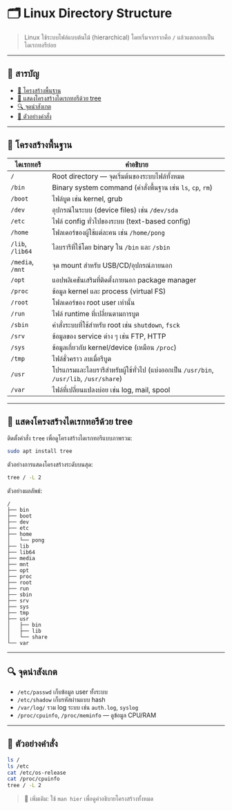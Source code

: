 # 🗂️ Linux Directory Structure

> Linux ใช้ระบบไฟล์แบบต้นไม้ (hierarchical) โดยเริ่มจากรากคือ `/` แล้วแตกออกเป็นไดเรกทอรีย่อย

---

## 🧭 สารบัญ
- [🌳 โครงสร้างพื้นฐาน](#-โครงสร้างพื้นฐาน)
- [🌲 แสดงโครงสร้างไดเรกทอรีด้วย tree](#-แสดงโครงสร้างไดเรกทอรีด้วย-tree)
- [🔍 จุดน่าสังเกต](#-จุดน่าสังเกต)
- [🧪 ตัวอย่างคำสั่ง](#-ตัวอย่างคำสั่ง)

---

## 🌳 โครงสร้างพื้นฐาน

| ไดเรกทอรี | คำอธิบาย |
|-----------|-----------|
| `/` | Root directory — จุดเริ่มต้นของระบบไฟล์ทั้งหมด |
| `/bin` | Binary system command (คำสั่งพื้นฐาน เช่น `ls`, `cp`, `rm`) |
| `/boot` | ไฟล์บูต เช่น kernel, grub |
| `/dev` | อุปกรณ์ในระบบ (device files) เช่น `/dev/sda` |
| `/etc` | ไฟล์ config ทั่วไปของระบบ (text-based config) |
| `/home` | โฟลเดอร์ของผู้ใช้แต่ละคน เช่น `/home/pong` |
| `/lib`, `/lib64` | ไลบรารีที่ใช้โดย binary ใน `/bin` และ `/sbin` |
| `/media`, `/mnt` | จุด mount สำหรับ USB/CD/อุปกรณ์ภายนอก |
| `/opt` | แอปพลิเคชันเสริมที่ติดตั้งภายนอก package manager |
| `/proc` | ข้อมูล kernel และ process (virtual FS) |
| `/root` | โฟลเดอร์ของ root user เท่านั้น |
| `/run` | ไฟล์ runtime ที่เปลี่ยนตามการบูต |
| `/sbin` | คำสั่งระบบที่ใช้สำหรับ root เช่น `shutdown`, `fsck` |
| `/srv` | ข้อมูลของ service ต่าง ๆ เช่น FTP, HTTP |
| `/sys` | ข้อมูลเกี่ยวกับ kernel/device (เหมือน `/proc`) |
| `/tmp` | ไฟล์ชั่วคราว ลบเมื่อรีบูต |
| `/usr` | โปรแกรมและไลบรารีสำหรับผู้ใช้ทั่วไป (แบ่งออกเป็น `/usr/bin`, `/usr/lib`, `/usr/share`) |
| `/var` | ไฟล์ที่เปลี่ยนแปลงบ่อย เช่น log, mail, spool |

---

## 🌲 แสดงโครงสร้างไดเรกทอรีด้วย tree

ติดตั้งคำสั่ง `tree` เพื่อดูโครงสร้างไดเรกทอรีแบบภาพรวม:

```bash
sudo apt install tree
```

ตัวอย่างการแสดงโครงสร้างระดับบนสุด:

```bash
tree / -L 2
```

ตัวอย่างผลลัพธ์:
```
/  
├── bin  
├── boot  
├── dev  
├── etc  
├── home  
│   └── pong  
├── lib  
├── lib64  
├── media  
├── mnt  
├── opt  
├── proc  
├── root  
├── run  
├── sbin  
├── srv  
├── sys  
├── tmp  
├── usr  
│   ├── bin  
│   ├── lib  
│   └── share  
└── var  
```

---

## 🔍 จุดน่าสังเกต

- `/etc/passwd` เก็บข้อมูล user ทั้งระบบ
- `/etc/shadow` เก็บรหัสผ่านแบบ hash
- `/var/log/` รวม log ระบบ เช่น `auth.log`, `syslog`
- `/proc/cpuinfo`, `/proc/meminfo` — ดูข้อมูล CPU/RAM

---

## 🧪 ตัวอย่างคำสั่ง

```bash
ls /
ls /etc
cat /etc/os-release
cat /proc/cpuinfo
tree / -L 2
```

> 📘 เพิ่มเติม: ใช้ `man hier` เพื่อดูคำอธิบายโครงสร้างทั้งหมด
